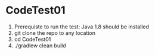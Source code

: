 # CodeTest01
1. Prerequiste to run the test: Java 1.8 should be installed
2. git clone the repo to any location
3. cd CodeTest01
4. ./gradlew clean build
